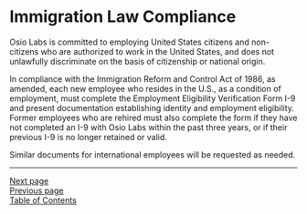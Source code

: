 # Immigration Law Compliance
Osio Labs is committed to employing United States citizens and non-citizens who are authorized to work in the United States, and does not unlawfully discriminate on the basis of citizenship or national origin.

In compliance with the Immigration Reform and Control Act of 1986, as amended, each new employee who resides in the U.S., as a condition of employment, must complete the Employment Eligibility Verification Form I-9 and present documentation establishing identity and employment eligibility. Former employees who are rehired must also complete the form if they have not completed an I-9 with Osio Labs within the past three years, or if their previous I-9 is no longer retained or valid.

Similar documents for international employees will be requested as needed. 

---
[Next page](04termination.md)  
[Previous page](02eeo.md)  
[Table of Contents](../README.md#table-of-contents)
